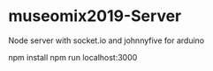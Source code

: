 # museomix2019-Server


Node server with socket.io and johnnyfive for arduino

npm install
npm run
localhost:3000